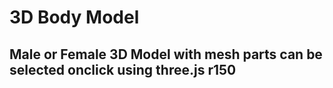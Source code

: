 # 3D Body Model
## Male or Female 3D Model with mesh parts can be selected onclick using three.js r150
